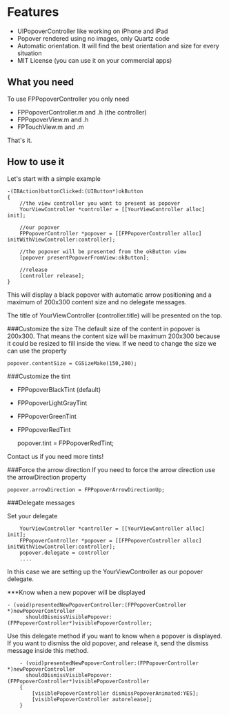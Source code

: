 Features
========

* UIPopoverController like working on iPhone and iPad
* Popover rendered using no images, only Quartz code
* Automatic orientation. It will find the best orientation and size for every situation
* MIT License (you can use it on your commercial apps)





What you need
---

To use FPPopoverController you only need

* FPPopoverController.m and .h    (the controller)
* FPPopoverView.m and .h
* FPTouchView.m and .m

That's it.




How to use it
---  

Let's start with a simple example
    
    -(IBAction)buttonClicked:(UIButton*)okButton
    {
        //the view controller you want to present as popover
        YourViewController *controller = [[YourViewController alloc] init]; 

        //our popover
        FPPopoverController *popover = [[FPPopoverController alloc] initWithViewController:controller]; 
        
        //the popover will be presented from the okButton view 
        [popover presentPopoverFromView:okButton]; 
    
        //release
        [controller release];
    }
    
This will display a black popover with automatic arrow positioning and a maximum of 200x300 content size and no delegate messages.

The title of YourViewController (controller.title) will be presented on the top.

###Customize the size
The default size of the content in popover is 200x300. That means the content size will be maximum 200x300 because it could be resized to fill inside the view. If we need to change the size we can use the property 

    popover.contentSize = CGSizeMake(150,200);


###Customize the tint

* FPPopoverBlackTint  (default)
* FPPopoverLightGrayTint
* FPPopoverGreenTint
* FPPopoverRedTint

    popover.tint = FPPopoverRedTint;
    
Contact us if you need more tints!

###Force the arrow direction
If you need to force the arrow direction use the arrowDirection property

    popover.arrowDirection = FPPopoverArrowDirectionUp;


###Delegate messages

Set your delegate
    
        YourViewController *controller = [[YourViewController alloc] init]; 
        FPPopoverController *popover = [[FPPopoverController alloc] initWithViewController:controller]; 
        popover.delegate = controller
        ....
        
In this case we are setting up the YourViewController as our popover delegate.

***Know when a new popover will be displayed

    - (void)presentedNewPopoverController:(FPPopoverController *)newPopoverController 
          shouldDismissVisiblePopover:(FPPopoverController*)visiblePopoverController;

Use this delegate method if you want to know when a popover is displayed. If you want to dismiss the old popover, and release it, send the dismiss message inside this method.

        - (void)presentedNewPopoverController:(FPPopoverController *)newPopoverController 
          shouldDismissVisiblePopover:(FPPopoverController*)visiblePopoverController
        {
            [visiblePopoverController dismissPopoverAnimated:YES];
            [visiblePopoverController autorelease];
        }
